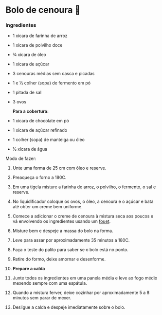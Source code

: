 # Bolo de cenoura :cake:



### Ingredientes

- 1 xícara de farinha de arroz

- 1 xícara de polvilho doce

- ¾ xícara de óleo

- 1 xícara de açúcar

- 3 cenouras médias sem casca e picadas

- 1 e ½ colher (sopa) de fermento em pó

- 1 pitada de sal

- 3 ovos

  


  **Para a cobertura:**

- 1 xícara de chocolate em pó

- 1 xícara de açúcar refinado

- 1 colher (sopa) de manteiga ou óleo

- ½ xícara de água



Modo de fazer:

1. Unte uma forma de 25 cm com óleo e reserve.

2. Preaqueça o forno a 180C.

3. Em uma tigela misture a farinha de arroz, o polvilho, o fermento, o sal e reserve.

4. No liquidificador coloque os ovos, o óleo, a cenoura e o açúcar e bata até obter um creme bem uniforme.

5. Comece a adicionar o creme de cenoura à mistura seca aos poucos e vá envolvendo os ingredientes usando um [fouet](http://compre.vc/v2/423f313117).

6. Misture bem e despeje a massa do bolo na forma.

7. Leve para assar por aproximadamente 35 minutos a 180C.

8. Faça o teste do palito para saber se o bolo está no ponto.

9. Retire do formo, deixe amornar e desenforme.

   

10. **Prepare a calda**

11. Junte todos os ingredientes em uma panela média e leve ao fogo médio mexendo sempre com uma espátula.

12. Quando a mistura ferver, deixe cozinhar por aproximadamente 5 a 8 minutos sem parar de mexer.

13. Desligue a calda e despeje imediatamente sobre o bolo.